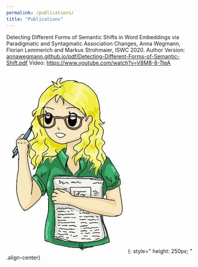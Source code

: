```yaml
---
permalink: /publications/
title: "Publications"
---
```


Detecting Different Forms of Semantic Shifts in Word Embeddings via Paradigmatic and Syntagmatic Association Changes, Anna Wegmann, Florian Lemmerich and Markus Strohmaier, ISWC 2020. Author Version: [annawegmann.github.io/pdf/Detecting-Different-Forms-of-Semantic-Shift.pdf](https://annawegmann.github.io/pdf/Detecting-Different-Forms-of-Semantic-Shift.pdf)
Video: https://www.youtube.com/watch?v=V8M8-8-TteA



![drawn Anna presents](/assets/images/paper.jpg){: style=" height: 250px; " .align-center}

